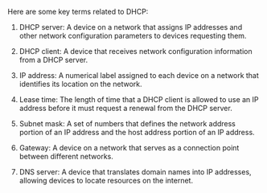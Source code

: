 Here are some key terms related to DHCP:

1. DHCP server: A device on a network that assigns IP addresses and other network configuration parameters to devices requesting them.

2. DHCP client: A device that receives network configuration information from a DHCP server.

3. IP address: A numerical label assigned to each device on a network that identifies its location on the network.

4. Lease time: The length of time that a DHCP client is allowed to use an IP address before it must request a renewal from the DHCP server.

5. Subnet mask: A set of numbers that defines the network address portion of an IP address and the host address portion of an IP address.

6. Gateway: A device on a network that serves as a connection point between different networks.

7. DNS server: A device that translates domain names into IP addresses, allowing devices to locate resources on the internet.
